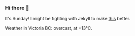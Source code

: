 ### Hi there :wave:

It's Sunday! I might be fighting with Jekyll to make [this](https://swissclubtoronto.ca) better.

Weather in Victoria BC: overcast, at +13°C.
